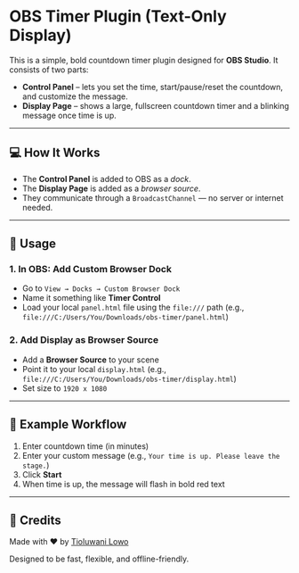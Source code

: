 # OBS Timer Plugin (Text-Only Display)

This is a simple, bold countdown timer plugin designed for **OBS Studio**. It consists of two parts:

- **Control Panel** – lets you set the time, start/pause/reset the countdown, and customize the message.
- **Display Page** – shows a large, fullscreen countdown timer and a blinking message once time is up.

---

## 💻 How It Works

- The **Control Panel** is added to OBS as a _dock_.
- The **Display Page** is added as a _browser source_.
- They communicate through a `BroadcastChannel` — no server or internet needed.

---

## 🧠 Usage

### 1. **In OBS: Add Custom Browser Dock**

- Go to `View → Docks → Custom Browser Dock`
- Name it something like **Timer Control**
- Load your local `panel.html` file using the `file:///` path (e.g., `file:///C:/Users/You/Downloads/obs-timer/panel.html`)

### 2. **Add Display as Browser Source**

- Add a **Browser Source** to your scene
- Point it to your local `display.html` (e.g., `file:///C:/Users/You/Downloads/obs-timer/display.html`)
- Set size to `1920 x 1080`

---

## 📝 Example Workflow

1. Enter countdown time (in minutes)
2. Enter your custom message (e.g., `Your time is up. Please leave the stage.`)
3. Click **Start**
4. When time is up, the message will flash in bold red text

---

## 🙌 Credits

Made with ❤️ by [Tioluwani Lowo](https://tioluwanilowo.com/)

Designed to be fast, flexible, and offline-friendly.
